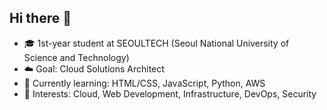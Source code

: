 ## Hi there 👋

- 🎓 1st-year student at SEOULTECH (Seoul National University of Science and Technology)
- ☁️ Goal: Cloud Solutions Architect
- 🔧 Currently learning: HTML/CSS, JavaScript, Python, AWS
- 🧠 Interests: Cloud, Web Development, Infrastructure, DevOps, Security

<!--
**Im-in-the-byte/Im-in-the-byte** is a ✨ _special_ ✨ repository because its `README.md` (this file) appears on your GitHub profile.

Here are some ideas to get you started:

- 🔭 I’m currently working on ...
- 🌱 I’m currently learning ...
- 👯 I’m looking to collaborate on ...
- 🤔 I’m looking for help with ...
- 💬 Ask me about ...
- 📫 How to reach me: ...
- 😄 Pronouns: ...
- ⚡ Fun fact: ...
-->
